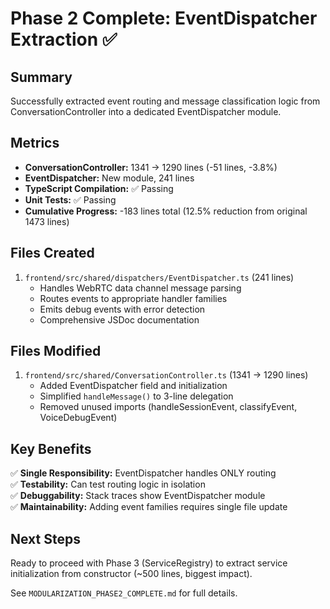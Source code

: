 # Phase 2 Complete: EventDispatcher Extraction ✅

## Summary
Successfully extracted event routing and message classification logic from ConversationController into a dedicated EventDispatcher module.

## Metrics
- **ConversationController:** 1341 → 1290 lines (-51 lines, -3.8%)
- **EventDispatcher:** New module, 241 lines
- **TypeScript Compilation:** ✅ Passing
- **Unit Tests:** ✅ Passing
- **Cumulative Progress:** -183 lines total (12.5% reduction from original 1473 lines)

## Files Created
1. `frontend/src/shared/dispatchers/EventDispatcher.ts` (241 lines)
   - Handles WebRTC data channel message parsing
   - Routes events to appropriate handler families
   - Emits debug events with error detection
   - Comprehensive JSDoc documentation

## Files Modified
1. `frontend/src/shared/ConversationController.ts` (1341 → 1290 lines)
   - Added EventDispatcher field and initialization
   - Simplified `handleMessage()` to 3-line delegation
   - Removed unused imports (handleSessionEvent, classifyEvent, VoiceDebugEvent)

## Key Benefits
✅ **Single Responsibility:** EventDispatcher handles ONLY routing  
✅ **Testability:** Can test routing logic in isolation  
✅ **Debuggability:** Stack traces show EventDispatcher module  
✅ **Maintainability:** Adding event families requires single file update  

## Next Steps
Ready to proceed with Phase 3 (ServiceRegistry) to extract service initialization from constructor (~500 lines, biggest impact).

See `MODULARIZATION_PHASE2_COMPLETE.md` for full details.
